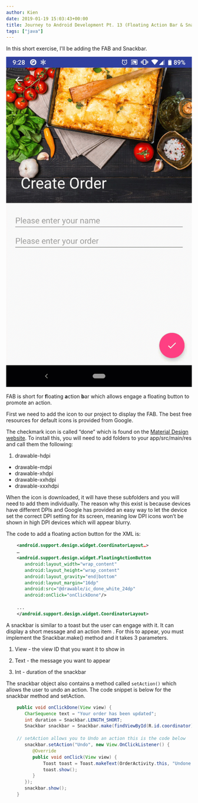 ```yaml
---
author: Kien
date: 2019-01-19 15:03:43+00:00
title: Journey to Android Development Pt. 13 (Floating Action Bar & Snackbar)
tags: ["java"]
---
```


In this short exercise, I'll be adding the FAB and Snackbar.

![](snackbar.gif)

FAB is short for **f**loating **a**ction **b**ar which allows engage a floating button to promote an action.

First we need to add the icon to our project to display the FAB. The best free resources for default icons is provided from Google.

The checkmark icon is called “done” which is found on the [Material Design website](https://material.io/tools/icons/?style=baseline). To install this, you will need to add folders to your app/src/main/res and call them the following:

1. drawable-hdpi

- drawable-mdpi
- drawable-xhdpi
- drawable-xxhdpi
- drawable-xxxhdpi

When the icon is downloaded, it will have these subfolders and you will need to add them individually. The reason why this exist is because devices have different DPIs and Google has provided an easy way to let the device set the correct DPI setting for its screen, meaning low DPI icons won’t be shown in high DPI devices which will appear blurry.

The code to add a floating action button for the XML is:

```xml
    <android.support.design.widget.CoordinatorLayout…>
    …
    <android.support.design.widget.FloatingActionButton
       android:layout_width="wrap_content"
       android:layout_height="wrap_content"
       android:layout_gravity="end|bottom"
       android:layout_margin="16dp"
       android:src="@drawable/ic_done_white_24dp"
       android:onClick="onClickDone"/>

    ...
    </android.support.design.widget.CoordinatorLayout>
```

A snackbar is similar to a toast but the user can engage with it. It can display a short message and an action item . For this to appear, you must implement the Snackbar.make() method and it takes 3 parameters.

1. View - the view ID that you want it to show in

2) Text - the message you want to appear

3. Int - duration of the snackbar

The snackbar object also contains a method called `setAction()` which allows the user to undo an action. The code snippet is below for the snackbar method and setAction.

```java
    public void onClickDone(View view) {
       CharSequence text = "Your order has been updated";
       int duration = Snackbar.LENGTH_SHORT;
       Snackbar snackbar = Snackbar.make(findViewById(R.id.coordinator), text, duration);

    // setAction allows you to Undo an action this is the code below
       snackbar.setAction("Undo", new View.OnClickListener() {
          @Override
          public void onClick(View view) {
              Toast toast = Toast.makeText(OrderActivity.this, "Undone!", Toast.LENGTH_SHORT);
              toast.show();
          }
       });
       snackbar.show();
    }
```
